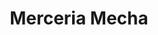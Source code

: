 ---
title: "Merceria Mecha"
url: /ciudad-autonoma-de-buenos-aires/merceria-mecha/
shop: Nähzubehör
---